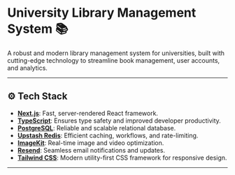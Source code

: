 # University Library Management System 📚

A robust and modern library management system for universities, built with cutting-edge technology to streamline book management, user accounts, and analytics.

---

## ⚙️ Tech Stack

- **[Next.js](https://nextjs.org/)**: Fast, server-rendered React framework.
- **[TypeScript](https://www.typescriptlang.org/)**: Ensures type safety and improved developer productivity.
- **[PostgreSQL](https://www.postgresql.org/)**: Reliable and scalable relational database.
- **[Upstash Redis](https://upstash.com/)**: Efficient caching, workflows, and rate-limiting.
- **[ImageKit](https://imagekit.io/)**: Real-time image and video optimization.
- **[Resend](https://resend.com/)**: Seamless email notifications and updates.
- **[Tailwind CSS](https://tailwindcss.com/)**: Modern utility-first CSS framework for responsive design.

---
